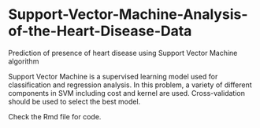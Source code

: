 # Support-Vector-Machine-Analysis-of-the-Heart-Disease-Data
Prediction of presence of heart disease using Support Vector Machine algorithm

Support Vector Machine is a supervised learning model used for classification and regression analysis. In this problem, a variety of different components in SVM including cost and kernel are used. Cross-validation should be used to select the best model.

Check the Rmd file for code. 
